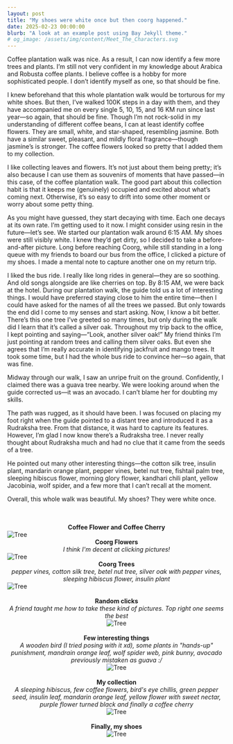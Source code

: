 ```yaml
---
layout: post
title: "My shoes were white once but then coorg happened."
date: 2025-02-23 00:00:00
blurb: "A look at an example post using Bay Jekyll theme."
# og_image: /assets/img/content/Meet_The_Characters.svg
---
```


Coffee plantation walk was nice. As a result, I can now identify a few more trees and plants. I’m still not very confident in my knowledge about Arabica and Robusta coffee plants. I believe coffee is a hobby for more sophisticated people. I don’t identify myself as one, so that should be fine.

I knew beforehand that this whole plantation walk would be torturous for my white shoes. But then, I’ve walked 100K steps in a day with them, and they have accompanied me on every single 5, 10, 15, and 16 KM run since last year—so again, that should be fine. Though I’m not rock-solid in my understanding of different coffee beans, I can at least identify coffee flowers. They are small, white, and star-shaped, resembling jasmine. Both have a similar sweet, pleasant, and mildly floral fragrance—though jasmine’s is stronger. The coffee flowers looked so pretty that I added them to my collection.

I like collecting leaves and flowers. It’s not just about them being pretty; it’s also because I can use them as souvenirs of moments that have passed—in this case, of the coffee plantation walk. The good part about this collection habit is that it keeps me (genuinely) occupied and excited about what’s coming next. Otherwise, it’s so easy to drift into some other moment or worry about some petty thing.

As you might have guessed, they start decaying with time. Each one decays at its own rate. I’m getting used to it now. I might consider using resin in the future—let’s see.
We started our plantation walk around 6:15 AM. My shoes were still visibly white. I knew they’d get dirty, so I decided to take a before-and-after picture. Long before reaching Coorg, while still standing in a long queue with my friends to board our bus from the office, I clicked a picture of my shoes. I made a mental note to capture another one on my return trip.

I liked the bus ride. I really like long rides in general—they are so soothing. And old songs alongside are like cherries on top. By 8:15 AM, we were back at the hotel.
During our plantation walk, the guide told us a lot of interesting things. I would have preferred staying close to him the entire time—then I could have asked for the names of all the trees we passed. But only towards the end did I come to my senses and start asking. Now, I know a bit better. There’s this one tree I’ve greeted so many times, but only during the walk did I learn that it’s called a silver oak. Throughout my trip back to the office, I kept pointing and saying—“Look, another silver oak!” My friend thinks I’m just pointing at random trees and calling them silver oaks. But even she agrees that I’m really accurate in identifying jackfruit and mango trees. It took some time, but I had the whole bus ride to convince her—so again, that was fine.

Midway through our walk, I saw an unripe fruit on the ground. Confidently, I claimed there was a guava tree nearby. We were looking around when the guide corrected us—it was an avocado. I can’t blame her for doubting my skills.

The path was rugged, as it should have been. I was focused on placing my foot right when the guide pointed to a distant tree and introduced it as a Rudraksha tree. From that distance, it was hard to capture its features. However, I’m glad I now know there’s a Rudraksha tree. I never really thought about Rudraksha much and had no clue that it came from the seeds of a tree.

He pointed out many other interesting things—the cotton silk tree, insulin plant, mandarin orange plant, pepper vines, betel nut tree, fishtail palm tree, sleeping hibiscus flower, morning glory flower, kandhari chili plant, yellow Jacobinia, wolf spider, and a few more that I can’t recall at the moment.

Overall, this whole walk was beautiful. My shoes? They were white once.

<br/>

<br />
<center><b>Coffee Flower and Coffee Cherry</b></center>
<img src="{{ "/assets/img/coffee_flower.jpeg" | absolute_url }}" alt="Tree" class="post-pic"/>

<br />
<center><b>Coorg Flowers</b></center>
<center><i>I think I'm decent at clicking pictures!</i></center>
<img src="{{ "/assets/img/coorg_flowers.jpeg" | absolute_url }}" alt="Tree" class="post-pic"/>

<br />
<center><b>Coorg Trees</b></center>
<center><i>pepper vines, cotton silk tree, betel nut tree, silver oak with pepper vines, sleeping hibiscus flower, insulin plant</i></center>
<img src="{{ "/assets/img/coorg_trees.jpeg" | absolute_url }}" alt="Tree" class="post-pic"/>

<br />
<br />
<center><b>Random clicks</b><center>
<center><i>A friend taught me how to take <i>these kind of</i> pictures. Top right one seems the best</i></center>
<img src="{{ "/assets/img/photo_angle.jpeg" | absolute_url }}" alt="Tree" class="post-pic"/>

<br />
<br />
<center><b>Few interesting things</b></center>
<center><i>A wooden bird (I tried posing with it xd), some plants in "hands-up" punishment, mandrain orange leaf, wolf spider web, pink bunny, avocado previously mistaken as guava :/</i></center>
<img src="{{ "/assets/img/coorg_things.jpeg" | absolute_url }}" alt="Tree" class="post-pic"/>

<br />
<br />
<center><b>My collection</b></center>
<center><i>A sleeping hibiscus, few coffee flowers, bird's eye chillis, green pepper seed, insulin leaf, mandarin orange leaf, yellow flower with sweet nectar, purple flower turned black and finally a coffee cherry</i></center>
<img src="{{ "/assets/img/my_collection.jpeg" | absolute_url }}" alt="Tree" class="post-pic"/>

<br />
<br />
<center><b>Finally, my shoes</b></center>
<img src="{{ "/assets/img/shoes.jpeg" | absolute_url }}" alt="Tree" class="post-pic"/>
